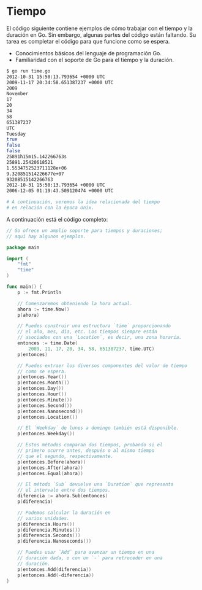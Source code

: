 # Tiempo

El código siguiente contiene ejemplos de cómo trabajar con el tiempo y la duración en Go. Sin embargo, algunas partes del código están faltando. Su tarea es completar el código para que funcione como se espera.

- Conocimientos básicos del lenguaje de programación Go.
- Familiaridad con el soporte de Go para el tiempo y la duración.

```sh
$ go run time.go
2012-10-31 15:50:13.793654 +0000 UTC
2009-11-17 20:34:58.651387237 +0000 UTC
2009
November
17
20
34
58
651387237
UTC
Tuesday
true
false
false
25891h15m15.142266763s
25891.25420618521
1.5534752523711128e+06
9.320851514226677e+07
93208515142266763
2012-10-31 15:50:13.793654 +0000 UTC
2006-12-05 01:19:43.509120474 +0000 UTC

# A continuación, veremos la idea relacionada del tiempo
# en relación con la época Unix.
```

A continuación está el código completo:

```go
// Go ofrece un amplio soporte para tiempos y duraciones;
// aquí hay algunos ejemplos.

package main

import (
	"fmt"
	"time"
)

func main() {
	p := fmt.Println

	// Comenzaremos obteniendo la hora actual.
	ahora := time.Now()
	p(ahora)

	// Puedes construir una estructura `time` proporcionando
	// el año, mes, día, etc. Los tiempos siempre están
	// asociados con una `Location`, es decir, una zona horaria.
	entonces := time.Date(
		2009, 11, 17, 20, 34, 58, 651387237, time.UTC)
	p(entonces)

	// Puedes extraer los diversos componentes del valor de tiempo
	// como se espera.
	p(entonces.Year())
	p(entonces.Month())
	p(entonces.Day())
	p(entonces.Hour())
	p(entonces.Minute())
	p(entonces.Second())
	p(entonces.Nanosecond())
	p(entonces.Location())

	// El `Weekday` de lunes a domingo también está disponible.
	p(entonces.Weekday())

	// Estos métodos comparan dos tiempos, probando si el
	// primero ocurre antes, después o al mismo tiempo
	// que el segundo, respectivamente.
	p(entonces.Before(ahora))
	p(entonces.After(ahora))
	p(entonces.Equal(ahora))

	// El método `Sub` devuelve una `Duration` que representa
	// el intervalo entre dos tiempos.
	diferencia := ahora.Sub(entonces)
	p(diferencia)

	// Podemos calcular la duración en
	// varios unidades.
	p(diferencia.Hours())
	p(diferencia.Minutes())
	p(diferencia.Seconds())
	p(diferencia.Nanoseconds())

	// Puedes usar `Add` para avanzar un tiempo en una
	// duración dada, o con un `-` para retroceder en una
	// duración.
	p(entonces.Add(diferencia))
	p(entonces.Add(-diferencia))
}

```

